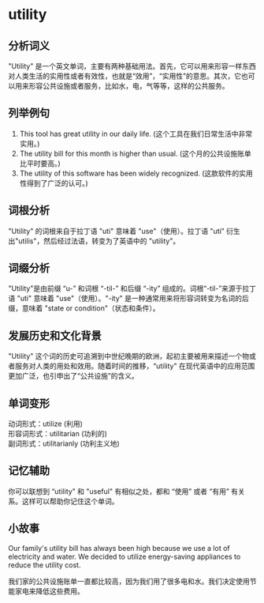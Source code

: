 # utility

## 分析词义

  

"Utility" 是一个英文单词，主要有两种基础用法。首先，它可以用来形容一样东西对人类生活的实用性或者有效性，也就是“效用”，“实用性”的意思。其次，它也可以用来形容公共设施或者服务，比如水，电，气等等，这样的公共服务。

  

## 列举例句

  

1.  This tool has great utility in our daily life. (这个工具在我们日常生活中非常实用。)
2.  The utility bill for this month is higher than usual. (这个月的公共设施账单比平时要高。)
3.  The utility of this software has been widely recognized. (这款软件的实用性得到了广泛的认可。)

  

## 词根分析

  

"Utility" 的词根来自于拉丁语 "uti" 意味着 "use"（使用）。拉丁语 "uti" 衍生出"utilis"，然后经过法语，转变为了英语中的 "utility"。

  

## 词缀分析

  

"Utility"是由前缀 “u-” 和词根 “-til-” 和后缀 “-ity” 组成的。词根“-til-”来源于拉丁语 "uti" 意味着 "use"（使用）。"-ity" 是一种通常用来将形容词转变为名词的后缀，意味着 "state or condition"（状态和条件）。

  

## 发展历史和文化背景

  

"Utility" 这个词的历史可追溯到中世纪晚期的欧洲，起初主要被用来描述一个物或者服务对人类的用处和效用。随着时间的推移，“utility" 在现代英语中的应用范围更加广泛，也引申出了“公共设施”的含义。

  

## 单词变形

  

动词形式：utilize (利用)  
形容词形式：utilitarian (功利的)  
副词形式：utilitarianly (功利主义地)

  

## 记忆辅助

  

你可以联想到 “utility" 和 "useful" 有相似之处，都和 “使用” 或者 “有用” 有关系。这样可以帮助你记住这个单词。

  

## 小故事

  

Our family's utility bill has always been high because we use a lot of electricity and water. We decided to utilize energy-saving appliances to reduce the utility cost.

  

我们家的公共设施账单一直都比较高，因为我们用了很多电和水。我们决定使用节能家电来降低这些费用。
